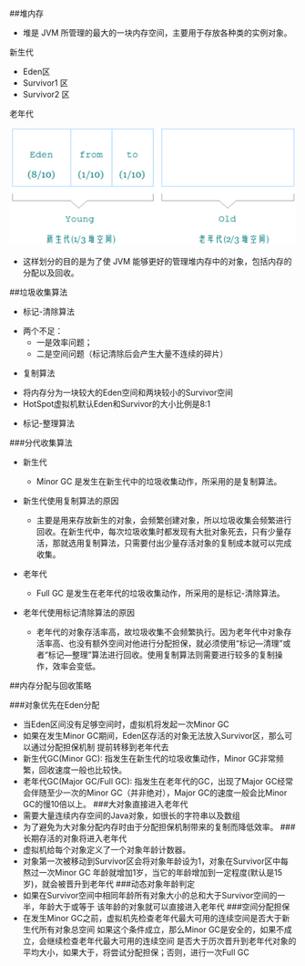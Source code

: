 ##堆内存
- 堆是 JVM 所管理的最大的一块内存空间，主要用于存放各种类的实例对象。

新生代
- Eden区
- Survivor1 区
- Survivor2 区   
                                                     
老年代

![](新生代老年代.png)

- 这样划分的目的是为了使 JVM 能够更好的管理堆内存中的对象，包括内存的分配以及回收。

##垃圾收集算法
- 标记-清除算法
* 两个不足：
    - 一是效率问题；
    - 二是空间问题（标记清除后会产生大量不连续的碎片）
- 复制算法
* 将内存分为一块较大的Eden空间和两块较小的Survivor空间
* HotSpot虚拟机默认Eden和Survivor的大小比例是8:1
- 标记-整理算法

###分代收集算法

- 新生代
    - Minor GC 是发生在新生代中的垃圾收集动作，所采用的是复制算法。

- 新生代使用复制算法的原因
    - 主要是用来存放新生的对象，会频繁创建对象，所以垃圾收集会频繁进行回收。在新生代中，每次垃圾收集时都发现有大批对象死去，只有少量存活，那就选用复制算法，只需要付出少量存活对象的复制成本就可以完成收集。

- 老年代
    - Full GC 是发生在老年代的垃圾收集动作，所采用的是标记-清除算法。

- 老年代使用标记清除算法的原因
    - 老年代的对象存活率高，故垃圾收集不会频繁执行。因为老年代中对象存活率高、也没有额外空间对他进行分配担保，就必须使用“标记—清理”或者“标记—整理”算法进行回收。使用复制算法则需要进行较多的复制操作，效率会变低。

##内存分配与回收策略

###对象优先在Eden分配
* 当Eden区间没有足够空间时，虚拟机将发起一次Minor GC
* 如果在发生Minor GC期间，Eden区存活的对象无法放入Survivor区，那么可以通过分配担保机制
提前转移到老年代去
* 新生代GC(Minor GC): 指发生在新生代的垃圾收集动作，Minor GC非常频繁，回收速度一般也比较快。
* 老年代GC(Major GC/Full GC): 指发生在老年代的GC，出现了Major GC经常会伴随至少一次的Minor GC（并非绝对），Major GC的速度一般会比Minor GC的慢10倍以上。
###大对象直接进入老年代
* 需要大量连续内存空间的Java对象，如很长的字符串以及数组
* 为了避免为大对象分配内存时由于分配担保机制带来的复制而降低效率。
###长期存活的对象将进入老年代
* 虚拟机给每个对象定义了一个对象年龄计数器。
* 对象第一次被移动到Survivor区会将对象年龄设为1，对象在Survivor区中每熬过一次Minor GC
年龄就增加1岁，当它的年龄增加到一定程度(默认是15岁)，就会被晋升到老年代
###动态对象年龄判定
* 如果在Survivor空间中相同年龄所有对象大小的总和大于Survivor空间的一半，年龄大于或等于
该年龄的对象就可以直接进入老年代
###空间分配担保
* 在发生Minor GC之前，虚拟机先检查老年代最大可用的连续空间是否大于新生代所有对象总空间
如果这个条件成立，那么Minor GC是安全的，如果不成立，会继续检查老年代最大可用的连续空间
是否大于历次晋升到老年代对象的平均大小，如果大于，将尝试分配担保；否则，进行一次Full GC
